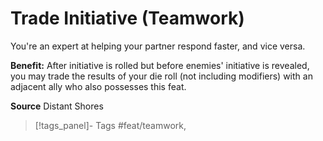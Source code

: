 ﻿---
cssclass: [feats]

---
# Trade Initiative (Teamwork)

You're an expert at helping your partner respond faster, and vice versa.

**Benefit:** After initiative is rolled but before enemies' initiative is revealed, you may trade the results of your die roll (not including modifiers) with an adjacent ally who also possesses this feat.

**Source** Distant Shores
>[!tags_panel]- Tags
> #feat/teamwork, 